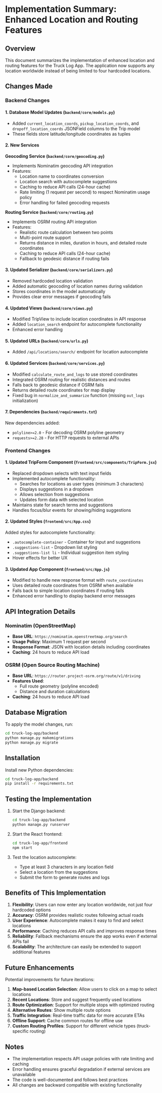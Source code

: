 # Implementation Summary: Enhanced Location and Routing Features

## Overview

This document summarizes the implementation of enhanced location and routing features for the Truck Log App. The application now supports any location worldwide instead of being limited to four hardcoded locations.

## Changes Made

### Backend Changes

#### 1. Database Model Updates (`backend/core/models.py`)

- Added `current_location_coords`, `pickup_location_coords`, and `dropoff_location_coords` JSONField columns to the Trip model
- These fields store latitude/longitude coordinates as tuples

#### 2. New Services

**Geocoding Service (`backend/core/geocoding.py`)**

- Implements Nominatim geocoding API integration
- Features:
  - Location name to coordinates conversion
  - Location search with autocomplete suggestions
  - Caching to reduce API calls (24-hour cache)
  - Rate limiting (1 request per second) to respect Nominatim usage policy
  - Error handling for failed geocoding requests

**Routing Service (`backend/core/routing.py`)**

- Implements OSRM routing API integration
- Features:
  - Realistic route calculation between two points
  - Multi-point route support
  - Returns distance in miles, duration in hours, and detailed route coordinates
  - Caching to reduce API calls (24-hour cache)
  - Fallback to geodesic distance if routing fails

#### 3. Updated Serializer (`backend/core/serializers.py`)

- Removed hardcoded location validation
- Added automatic geocoding of location names during validation
- Stores coordinates in the model automatically
- Provides clear error messages if geocoding fails

#### 4. Updated Views (`backend/core/views.py`)

- Modified TripView to include location coordinates in API response
- Added `location_search` endpoint for autocomplete functionality
- Enhanced error handling

#### 5. Updated URLs (`backend/core/urls.py`)

- Added `/api/locations/search/` endpoint for location autocomplete

#### 6. Updated Services (`backend/core/services.py`)

- Modified `calculate_route_and_logs` to use stored coordinates
- Integrated OSRM routing for realistic distances and routes
- Falls back to geodesic distance if OSRM fails
- Returns detailed route coordinates for map display
- Fixed bug in `normalize_and_summarize` function (missing `out_logs` initialization)

#### 7. Dependencies (`backend/requirements.txt`)

New dependencies added:

- `polyline>=2.0` - For decoding OSRM polyline geometry
- `requests>=2.28` - For HTTP requests to external APIs

### Frontend Changes

#### 1. Updated TripForm Component (`frontend/src/components/TripForm.jsx`)

- Replaced dropdown selects with text input fields
- Implemented autocomplete functionality:
  - Searches for locations as user types (minimum 3 characters)
  - Displays suggestions in a dropdown
  - Allows selection from suggestions
  - Updates form data with selected location
- Maintains state for search terms and suggestions
- Handles focus/blur events for showing/hiding suggestions

#### 2. Updated Styles (`frontend/src/App.css`)

Added styles for autocomplete functionality:

- `.autocomplete-container` - Container for input and suggestions
- `.suggestions-list` - Dropdown list styling
- `.suggestions-list li` - Individual suggestion item styling
- Hover effects for better UX

#### 3. Updated App Component (`frontend/src/App.js`)

- Modified to handle new response format with `route_coordinates`
- Uses detailed route coordinates from OSRM when available
- Falls back to simple location coordinates if routing fails
- Enhanced error handling to display backend error messages

## API Integration Details

### Nominatim (OpenStreetMap)

- **Base URL**: `https://nominatim.openstreetmap.org/search`
- **Usage Policy**: Maximum 1 request per second
- **Response Format**: JSON with location details including coordinates
- **Caching**: 24 hours to reduce API load

### OSRM (Open Source Routing Machine)

- **Base URL**: `https://router.project-osrm.org/route/v1/driving`
- **Features Used**:
  - Full route geometry (polyline encoded)
  - Distance and duration calculations
- **Caching**: 24 hours to reduce API load

## Database Migration

To apply the model changes, run:

```bash
cd truck-log-app/backend
python manage.py makemigrations
python manage.py migrate
```

## Installation

Install new Python dependencies:

```bash
cd truck-log-app/backend
pip install -r requirements.txt
```

## Testing the Implementation

1. Start the Django backend:

   ```bash
   cd truck-log-app/backend
   python manage.py runserver
   ```

2. Start the React frontend:

   ```bash
   cd truck-log-app/frontend
   npm start
   ```

3. Test the location autocomplete:
   - Type at least 3 characters in any location field
   - Select a location from the suggestions
   - Submit the form to generate routes and logs

## Benefits of This Implementation

1. **Flexibility**: Users can now enter any location worldwide, not just four hardcoded options
2. **Accuracy**: OSRM provides realistic routes following actual roads
3. **User Experience**: Autocomplete makes it easy to find and select locations
4. **Performance**: Caching reduces API calls and improves response times
5. **Reliability**: Fallback mechanisms ensure the app works even if external APIs fail
6. **Scalability**: The architecture can easily be extended to support additional features

## Future Enhancements

Potential improvements for future iterations:

1. **Map-based Location Selection**: Allow users to click on a map to select locations
2. **Recent Locations**: Store and suggest frequently used locations
3. **Route Optimization**: Support for multiple stops with optimized routing
4. **Alternative Routes**: Show multiple route options
5. **Traffic Integration**: Real-time traffic data for more accurate ETAs
6. **Offline Support**: Cache common routes for offline use
7. **Custom Routing Profiles**: Support for different vehicle types (truck-specific routing)

## Notes

- The implementation respects API usage policies with rate limiting and caching
- Error handling ensures graceful degradation if external services are unavailable
- The code is well-documented and follows best practices
- All changes are backward compatible with existing functionality
